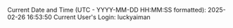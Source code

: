 Current Date and Time (UTC - YYYY-MM-DD HH:MM:SS formatted): 2025-02-26 16:53:50
Current User's Login: luckyaiman
